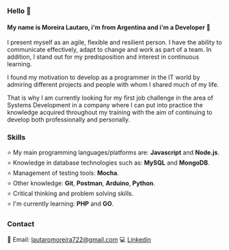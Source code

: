 ### Hello 👋

#### My name is Moreira Lautaro, i'm from Argentina and i'm a Developer 🎯  
I present myself as an agile, flexible and resilient person. I have the ability to communicate effectively, adapt to change and work as part of a team. In addition, I stand out for my predisposition and interest in continuous learning.

I found my motivation to develop as a programmer in the IT world by admiring different projects and people with whom I shared much of my life.

That is why I am currently looking for my first job challenge in the area of Systems Development in a company where I can put into practice the knowledge acquired throughout my training with the aim of continuing to develop both professionally and personally.

### Skills  
⭐ My main programming languages/platforms are: **Javascript** and **Node.js**.  
⭐ Knowledge in database technologies such as:  **MySQL** and **MongoDB**.  
⭐ Management of testing tools: **Mocha**.  
⭐ Other knowledge: **Git**, **Postman**, **Arduino**, **Python**.  
⭐ Critical thinking and problem solving skills.  
⭐ I'm currently learning: **PHP** and **GO**.  

### Contact
📧 Email: lautaromoreira722@gmail.com
💻 [Linkedin](https://www.linkedin.com/in/moreira-lautaro/ "Moreira Lautaro's profile") 
